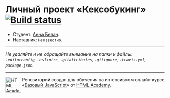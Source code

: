 # Личный проект «Кексобукинг» [![Build status][travis-image]][travis-url]

* Студент: [Анна Белан](https://up.htmlacademy.ru/javascript/9/user/196107).
* Наставник: `Неизвестно`.

---

_Не удаляйте и не обращайте внимание на папки и файлы:_<br>
_`.editorconfig`, `.eslintrc`, `.gitattributes`, `.gitignore`, `.travis.yml`, `package.json`._

---

<a href="https://htmlacademy.ru/intensive/javascript"><img align="left" width="50" height="50" title="HTML Academy" src="https://up.htmlacademy.ru/static/img/intensive/javascript/logo-for-github.svg"></a>

Репозиторий создан для обучения на интенсивном онлайн‑курсе «[Базовый JavaScript](https://htmlacademy.ru/intensive/javascript)» от [HTML Academy](https://htmlacademy.ru).

[travis-image]: https://travis-ci.org/htmlacademy-javascript/196107-keksobooking.svg?branch=master
[travis-url]: https://travis-ci.org/htmlacademy-javascript/196107-keksobooking
